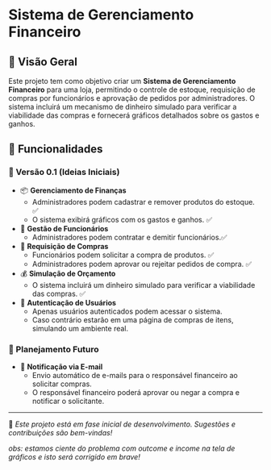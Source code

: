 # Sistema de Gerenciamento Financeiro

## 📌 Visão Geral
Este projeto tem como objetivo criar um **Sistema de Gerenciamento Financeiro** para uma loja, permitindo o controle de estoque, requisição de compras por funcionários e aprovação de pedidos por administradores. O sistema incluirá um mecanismo de dinheiro simulado para verificar a viabilidade das compras e fornecerá gráficos detalhados sobre os gastos e ganhos.

## 🚀 Funcionalidades
### 🔹 Versão 0.1 (Ideias Iniciais)
- 📦 **Gerenciamento de Finanças**
  - Administradores podem cadastrar e remover produtos do estoque. ✅
  - O sistema exibirá gráficos com os gastos e ganhos. ✅
- 🏢 **Gestão de Funcionários**
  - Administradores podem contratar e demitir funcionários.✅ 
- 🛒 **Requisição de Compras**
  - Funcionários podem solicitar a compra de produtos. ✅
  - Administradores podem aprovar ou rejeitar pedidos de compra. ✅ 
- 💰 **Simulação de Orçamento**
  - O sistema incluirá um dinheiro simulado para verificar a viabilidade das compras. ✅ 
- 🔐 **Autenticação de Usuários**
  - Apenas usuários autenticados podem acessar o sistema. 
  - Caso contrário estarão em uma página de compras de itens, simulando um ambiente real.


### 🔮 Planejamento Futuro
- 📧 **Notificação via E-mail**
  - Envio automático de e-mails para o responsável financeiro ao  solicitar compras. 
  - O responsável financeiro poderá aprovar ou negar a compra e notificar o solicitante. 

---
📢 *Este projeto está em fase inicial de desenvolvimento. Sugestões e contribuições são bem-vindas!*

*obs: estamos ciente do problema com outcome e income na tela de gráficos e isto será corrigido em brave!*